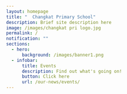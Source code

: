 ```yaml
---
layout: homepage
title: "  Changkat Primary School"
description: Brief site description here
image: /images/changkat pri logo.jpg
permalink: /
notification: ""
sections:
  - hero:
      background: /images/banner1.png
  - infobar:
      title: Events
      description: Find out what's going on!
      button: Click here
      url: /our-news/events/
---
```

